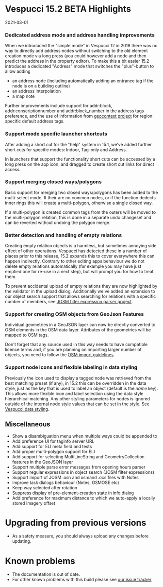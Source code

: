 # Vespucci 15.2 BETA Highlights

2021-03-01

### Dedicated address mode and address handling improvements

When we introduced the "simple mode" in Vespucci 12 in 2019 there was no way to directly add address nodes without switching to the old element creation mode via long press (you could however add a node and then predict the address in the property editor). To make this a bit easier 15.2 introduces a dedicated "Address" mode that switches the "plus"-button to allow adding 
    
  - an address node (including automatically adding an entrance tag if the node is on a building outline)
  - an address interpolation
  - a map note
  
Further improvements include support for addr:block, addr:conscriptionnumber and addr:block_number in the address tags preference, and the use of information from [geocontext project](https://github.com/simonpoole/geocontext) for region specific default address tags.   

### Support mode specific launcher shortcuts

After adding a short cut for the "help" system in 15.1, we've added further short cuts for specific modes: Indoor, Tag-only and Address.

In launchers that support the functionality short cuts can be accessed by a long press on the app icon, and dragged to create short cut links for direct access.

### Support merging closed ways/polygons

Basic support for merging two closed ways/polygons has been added to the multi-select mode. If their are no common nodes, or if the function dedects inner rings this will create a multi-polygon, otherwise a single closed way. 

If a multi-polygon is created common tags from the outers will be moved to the multi-polygon relation, this is done in a separate undo changeset and can be reverted without undoing the polygon merge.

### Better detection and handling of empty relations

Creating empty relation objects is a harmless, but sometimes annoying side effect of other operations. Vespucci has detected these in a number of places prior to this release, 15.2 expands this to cover everywhere this can happen indirectly. Contrary to other editing apps behaviour we do not delete empty relations automatically (for example you may have just emptied one for re-use in a next step), but will prompt you for how to treat them.

To prevent accidental upload of empty relations they are now highlighted by the validator in the upload dialog. Additionally we've added an extension to our object search support that allows searching for relations with a specific number of members, see [JOSM filter expression parser project](https://github.com/simonpoole/JosmFilterParser).
   
### Support for creating OSM objects from GeoJson Features

Individual geometries in a GeoJSON layer can now be directly converted to OSM elements in the OSM data layer. Attributes of the geometries will be mapped to OSM tags.

Don't forget that any source used in this way needs to have compatible licence terms and, if you are planning on importing larger number of objects, you need to follow the [OSM import guidelines](https://wiki.openstreetmap.org/wiki/Import/Guidelines).

### Support node icons and flexible labeling in data styling

Previously the icon used to display a tagged node was retrieved from the best matching preset (if any), in 15.2 this can be overridden in the data style, just as the key that is used to label an object (default is the _name_ key). This allows more flexible icon and label selection using the data style hierarchical matching. Any other styling parameters for nodes is ignored outside of the internal node style values that can be set in the style. See [Vespucci data styling](http://vespucci.io/tutorials/data_styling/).

## Miscellaneous

* Show a disambiguation menu when multiple ways could be appended to
* Add preference UI for taginfo server URL
* Add support for ELI meta field and tests
* Add proper multi-polygon support for ELI
* Add support for selecting MultiLineString and GeometryCollection features in the GeoJSON layer
* Support multiple parse error messages from opening hours parser
* Support regular expressions in object search (JOSM filter expressions) 
* Support import of JOSM .osn and osmand .ocs files with Notes
* Improve task dialogs behaviour (Notes, OSMOSE etc)
* Keep way selected after rotation
* Suppress display of pre-element-creation state in info dialog
* Add preference for maximum distance to which we auto-apply a locally stored imagery offset

# Upgrading from previous versions

* As a safety measure, you should always upload any changes before updating.

# Known problems

* The documentation is out of date.
* For other known problems with this build please see [our issue tracker](https://github.com/MarcusWolschon/osmeditor4android/issues)
